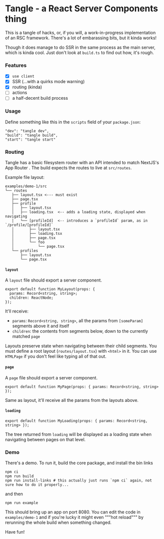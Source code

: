 # Tangle - a React Server Components thing

This is a tangle of hacks, or, if you will, a work-in-progress implementation of an RSC framework.
There's a lot of embarassing bits, but it kinda works!

Though it does manage to do SSR in the same process as the main server, which is kinda cool. Just don't look at `build.ts` to find out how, it's rough.

### Features

- [x] `use client`
- [x] SSR (...with a quirks mode warning)
- [x] routing (kinda)
- [ ] actions
- [ ] a half-decent build process

### Usage

Define something like this in the `scripts` field of your `package.json`:

```
"dev": "tangle dev",
"build": "tangle build",
"start": "tangle start"
```

### Routing

Tangle has a basic filesystem router with an API intended to match NextJS's App Router .
The build expects the routes to live at `src/routes`.

Example file layout:

```
examples/demo-1/src
└── routes
   ├── layout.tsx <--- must exist
   ├── page.tsx
   ├── profile
   │   ├── layout.tsx
   │   ├── loading.tsx  <-- adds a loading state, displayed when navigating
   │   └── [profileId]  <-- introduces a `profileId` param, as in `/profile/[profileId]`
   │       ├── layout.tsx
   │       ├── loading.tsx
   │       ├── page.tsx
   │       └── foo
   │           └── page.tsx
   └── profiles
       ├── layout.tsx
       └── page.tsx
```

#### `layout`

A `layout` file should export a server component.

```tsx
export default function MyLayout(props: {
  params: Record<string, string>;
  children: ReactNode;
});
```

It'll receive:

- `params`: `Record<string, string>`, all the params from `[someParam]` segments above it and itself
- `children`: the contents from segments below, down to the currently matched `page`

Layouts preserve state when navigating between their child segments.
You must define a root layout (`routes/layout.tsx`) with `<html>` in it.
You can use `HTMLPage` if you don't feel like typing all of that out.

#### `page`

A `page` file should export a server component.

```tsx
export default function MyPage(props: { params: Record<string, string> });
```

Same as layout, it'll receive all the params from the layouts above.

#### `loading`

```tsx
export default function MyLoading(props: { params: Record<string, string> });
```

The tree returned from `loading` will be displayed as a loading state when navigating between pages on that level.

### Demo

There's a demo. To run it, build the core package, and install the bin links

```
npm ci
npm run build
npm run install-links # this actually just runs `npm ci` again, not sure how to do it properly...
```

and then

```
npm run example
```

This should bring up an app on port 8080. You can edit the code in `examples/demo-1` and if you're lucky it might even """hot reload""" by rerunning the whole build when something changed.

Have fun!
